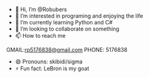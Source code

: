 - 👋 Hi, I’m @Robubers
- 👀 I’m interested in programing and enjoying the life 
- 🌱 I’m currently learning Python and C# 
- 💞️ I’m looking to collaborate on something 
- 📫 How to reach me


GMAIL:rp5176838@gmail.com
PHONE: 5176838


- 😄 Pronouns: skibidi/sigma 
- ⚡ Fun fact: LeBron is my goat 

<!---
Robubers/Robubers is a ✨ special ✨ repository because its `README.md` (this file) appears on your GitHub profile.
You can click the Preview link to take a look at your changes.
--->
